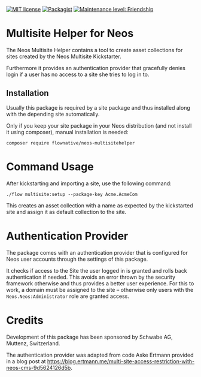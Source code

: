 [![MIT license](http://img.shields.io/badge/license-MIT-brightgreen.svg)](http://opensource.org/licenses/MIT)
[![Packagist](https://img.shields.io/packagist/v/flownative/neos-multisitehelper.svg)](https://packagist.org/packages/flownative/neos-multisitehelper)
[![Maintenance level: Friendship](https://img.shields.io/badge/maintenance-%E2%99%A1%E2%99%A1-ff69b4.svg)](https://www.flownative.com/en/products/open-source.html)

# Multisite Helper for Neos

The Neos Multisite Helper contains a tool to create asset collections for sites created by the Neos Multisite Kickstarter.

Furthermore it provides an authentication provider that gracefully denies login if a user has no access to a site she tries to log in to.

## Installation

Usually this package is required by a site package and thus installed along with the depending site automatically.

Only if you keep your site package in your Neos distribution (and not install it using composer), manual installation is needed:

`composer require flownative/neos-multisitehelper`

# Command Usage

After kickstarting and importing a site, use the following command:

`./flow multisite:setup --package-key Acme.AcmeCom`

This creates an asset collection with a name as expected by the kickstarted site and assign it as default collection to the site.

# Authentication Provider

The package comes with an authentication provider that is configured for Neos user accounts through the settings of this package.

It checks if access to the Site the user logged in is granted and rolls back authentication if needed. This avoids an error thrown by the security framework otherwise and thus provides a better user experience. For this to work, a domain must be assigned to the site – otherwise only users with the `Neos.Neos:Administrator` role are granted access.

# Credits

Development of this package has been sponsored by Schwabe AG, Muttenz, Switzerland.

The authentication provider was adapted from code Aske Ertmann provided in a blog post at https://blog.ertmann.me/multi-site-access-restriction-with-neos-cms-9d5624126d5b.
